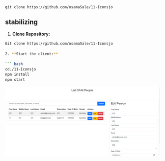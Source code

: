 <!-- Clone this repository using bash terminal: -->

    git clone https://github.com/osamaSale/11-Iconsjo

<!--End clone area -->

## stabilizing

1. **Clone Repository:**

 ``` bash
 Git clone https://github.com/osamaSale/11-Iconsjo

2. **Start the client:**

 ``` bash
 cd./11-Iconsjo
 npm install
 npm start
 ```

![Alt text](./image/update.png)